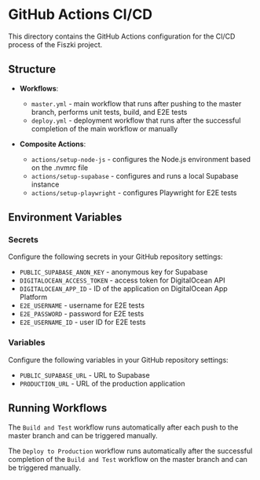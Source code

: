 # GitHub Actions CI/CD

This directory contains the GitHub Actions configuration for the CI/CD process of the Fiszki project.

## Structure

- **Workflows**:
  - `master.yml` - main workflow that runs after pushing to the master branch, performs unit tests, build, and E2E tests
  - `deploy.yml` - deployment workflow that runs after the successful completion of the main workflow or manually

- **Composite Actions**:
  - `actions/setup-node-js` - configures the Node.js environment based on the .nvmrc file
  - `actions/setup-supabase` - configures and runs a local Supabase instance
  - `actions/setup-playwright` - configures Playwright for E2E tests

## Environment Variables

### Secrets

Configure the following secrets in your GitHub repository settings:

- `PUBLIC_SUPABASE_ANON_KEY` - anonymous key for Supabase
- `DIGITALOCEAN_ACCESS_TOKEN` - access token for DigitalOcean API
- `DIGITALOCEAN_APP_ID` - ID of the application on DigitalOcean App Platform
- `E2E_USERNAME` - username for E2E tests
- `E2E_PASSWORD` - password for E2E tests
- `E2E_USERNAME_ID` - user ID for E2E tests

### Variables

Configure the following variables in your GitHub repository settings:

- `PUBLIC_SUPABASE_URL` - URL to Supabase
- `PRODUCTION_URL` - URL of the production application

## Running Workflows

The `Build and Test` workflow runs automatically after each push to the master branch and can be triggered manually.

The `Deploy to Production` workflow runs automatically after the successful completion of the `Build and Test` workflow on the master branch and can be triggered manually.
